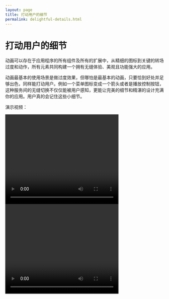 ```yaml
---
layout: page
title: 打动用户的细节
permalink: delightful-details.html
---
```


# 打动用户的细节

动画可以存在于应用程序的所有组件及所有的扩展中，从精细的图标到关键的转场过度和动作，所有元素共同构建一个拥有无缝体验、美观且功能强大的应用。

动画最基本的使用场景是做过度效果，但哪怕是最基本的动画，只要恰到好处并足够出色，同样能打动用户。例如一个菜单图标变成一个箭头或者是播放控制按钮，这种服务间的无缝切换不仅仅能被用户感知，更能让完美的细节和精湛的设计充满你的应用。用户真的会记住这些小细节。

演示视频：

<video crossorigin="anonymous"  loop  controls width="360" height="285">
<source src="http://materialdesign.qiniudn.com/videos/DelightfulDetails_WellCrafted_v01_large_xhdpi.webm" type="video/webm">
</video>

<video crossorigin="anonymous"  loop  controls width="360" height="285">
<source src="http://materialdesign.qiniudn.com/videos/animation-delightfulDetails-statusChange-example_large_xhdpi.webm" type="video/webm">
</video>

